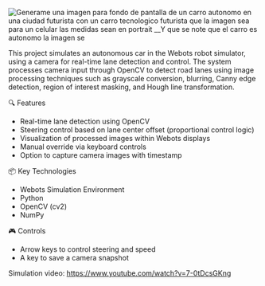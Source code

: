 
![Generame una imagen para fondo de pantalla de un carro autonomo en una ciudad futurista con un carro tecnologico futurista que la imagen sea para un celular las medidas sean en portrait  __Y que se note que el carro es autonomo la imagen se](https://github.com/user-attachments/assets/f19ff66f-ebaf-49dd-883d-9cd1aa512efd)

This project simulates an autonomous car in the Webots robot simulator, using a camera for real-time lane detection and control. The system processes camera input through OpenCV to detect road lanes using image processing techniques such as grayscale conversion, blurring, Canny edge detection, region of interest masking, and Hough line transformation.

🔍 Features
  - Real-time lane detection using OpenCV 
  - Steering control based on lane center offset (proportional control logic)
  - Visualization of processed images within Webots displays
  - Manual override via keyboard controls
  - Option to capture camera images with timestamp

📦 Key Technologies
- Webots Simulation Environment
- Python
- OpenCV (cv2)
- NumPy

🎮 Controls
- Arrow keys to control steering and speed
- A key to save a camera snapshot


Simulation video:
  https://www.youtube.com/watch?v=7-0tDcsGKng
